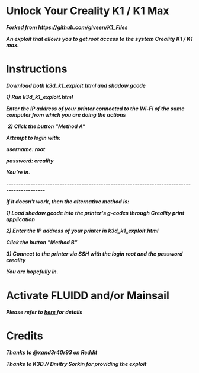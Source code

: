 # Unlock Your Creality K1 / K1 Max

***Forked from https://github.com/giveen/K1_Files***

***An exploit that allows you to get root access to the system Creality K1 / K1 max.***

# Instructions

***⁠Download both k3d_k1_exploit.html and shadow.gcode***

***1) ⁠Run k3d_k1_exploit.html***

***⁠Enter the IP address of your printer connected to the Wi-Fi of the same computer from which you are doing the actions***

⁠
***2) Click the button "Method A"***

***⁠Attempt to login with:***

***username: root***

***password: creality***

⁠***You’re in.***

***--------------------------------------------------------------------------------------------***

***If it doesn't work, then the alternative method is:***

***⁠1) Load shadow.gcode into the printer's g-codes through Creality print application***

⁠***2) Enter the IP address of your printer in k3d_k1_exploit.html***

***⁠Click the button "Method B"***

⁠***3) Connect to the printer via SSH with the login root and the password creality***

⁠***You are hopefully in.***

# Activate FLUIDD and/or Mainsail

***Please refer to [here](https://github.com/So6Rallye/K1_Files/blob/main/exploit/Enable_FLUIDD%20and%20MAINSAIL) for details***

# Credits

***Thanks to @xand3r40r93 on Reddit***

***Thanks to K3D // Dmitry Sorkin for providing the exploit***
